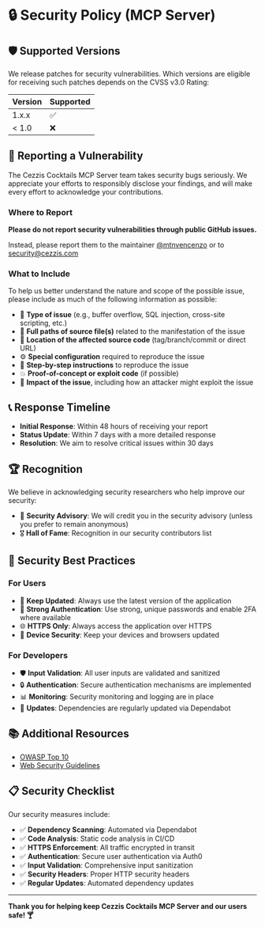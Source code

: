 # 🔒 Security Policy (MCP Server)

## 🛡️ Supported Versions

We release patches for security vulnerabilities. Which versions are eligible for receiving such patches depends on the CVSS v3.0 Rating:

| Version | Supported          |
| ------- | ------------------ |
| 1.x.x   | :white_check_mark: |
| < 1.0   | :x:                |

## 🚨 Reporting a Vulnerability

The Cezzis Cocktails MCP Server team takes security bugs seriously. We appreciate your efforts to responsibly disclose your findings, and will make every effort to acknowledge your contributions.

### Where to Report

**Please do not report security vulnerabilities through public GitHub issues.**

Instead, please report them to the maintainer [@mtnvencenzo](https://github.com/mtnvencenzo) or to security@cezzis.com

### What to Include

To help us better understand the nature and scope of the possible issue, please include as much of the following information as possible:

- 🎯 **Type of issue** (e.g., buffer overflow, SQL injection, cross-site scripting, etc.)
- 📁 **Full paths of source file(s)** related to the manifestation of the issue
- 📍 **Location of the affected source code** (tag/branch/commit or direct URL)
- ⚙️ **Special configuration** required to reproduce the issue
- 🔄 **Step-by-step instructions** to reproduce the issue
- 💥 **Proof-of-concept or exploit code** (if possible)
- 🎯 **Impact of the issue**, including how an attacker might exploit the issue

## 📞 Response Timeline

- **Initial Response**: Within 48 hours of receiving your report
- **Status Update**: Within 7 days with a more detailed response
- **Resolution**: We aim to resolve critical issues within 30 days

## 🏆 Recognition

We believe in acknowledging security researchers who help improve our security:

- 📝 **Security Advisory**: We will credit you in the security advisory (unless you prefer to remain anonymous)
- 🎖️ **Hall of Fame**: Recognition in our security contributors list

## 🔐 Security Best Practices

### For Users

- 🔄 **Keep Updated**: Always use the latest version of the application
- 🔑 **Strong Authentication**: Use strong, unique passwords and enable 2FA where available
- 🌐 **HTTPS Only**: Always access the application over HTTPS
- 📱 **Device Security**: Keep your devices and browsers updated

### For Developers

- 🛡️ **Input Validation**: All user inputs are validated and sanitized
- 🔒 **Authentication**: Secure authentication mechanisms are implemented
- 📊 **Monitoring**: Security monitoring and logging are in place
- 🔄 **Updates**: Dependencies are regularly updated via Dependabot

## 📚 Additional Resources

- [OWASP Top 10](https://owasp.org/www-project-top-ten/)
- [Web Security Guidelines](https://developer.mozilla.org/en-US/docs/Web/Security)
 

## 📋 Security Checklist

Our security measures include:

- ✅ **Dependency Scanning**: Automated via Dependabot
- ✅ **Code Analysis**: Static code analysis in CI/CD
- ✅ **HTTPS Enforcement**: All traffic encrypted in transit
- ✅ **Authentication**: Secure user authentication via Auth0
- ✅ **Input Validation**: Comprehensive input sanitization
- ✅ **Security Headers**: Proper HTTP security headers
- ✅ **Regular Updates**: Automated dependency updates

---

**Thank you for helping keep Cezzis Cocktails MCP Server and our users safe! 🍸**